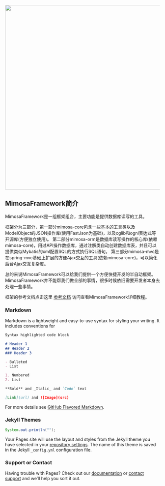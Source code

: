 <img src="https://repository-images.githubusercontent.com/207211209/39fc7180-d94f-11e9-8866-d05f91f10f31" width="600" align="center"/>

## MimosaFramework简介
MimosaFramework是一组框架组合，主要功能是提供数据库读写的工具。

框架分为三部分，第一部分mimosa-core包含一些基本的工具类以及ModelObject的JSON操作库(使用FastJson为基础)，以及cglib和ognl表达式等开源库(方便独立使用)。
第二部分mimosa-orm是数据库读写操作的核心库(依赖mimosa-core)，用过API操作数据库，通过注解类自动创建数据库表，并且可以提供类似Mybatis的xml配置SQL的方式执行SQL语句。
第三部分mimosa-mvc是在spring-mvc基础上扩展的方便Ajax交互的工具(依赖mimosa-core)，可以简化后台Ajax交互复杂度。

总的来说MimosaFramework可以给我们提供一个方便快捷开发的半自动框架。MimosaFramework并不能帮我们做全部的事情，很多时候依旧需要开发者本身去处理一些事情。

框架的参考文档点击这里 [参考文档](https://mimosaframework.org) 访问查看MimosaFramework详细教程。

### Markdown

Markdown is a lightweight and easy-to-use syntax for styling your writing. It includes conventions for

```markdown
Syntax highlighted code block

# Header 1
## Header 2
### Header 3

- Bulleted
- List

1. Numbered
2. List

**Bold** and _Italic_ and `Code` text

[Link](url) and ![Image](src)
```

For more details see [GitHub Flavored Markdown](https://guides.github.com/features/mastering-markdown/).

### Jekyll Themes

```java
System.out.println("");
```

Your Pages site will use the layout and styles from the Jekyll theme you have selected in your [repository settings](https://github.com/yangankang/a/settings). The name of this theme is saved in the Jekyll `_config.yml` configuration file.

### Support or Contact

Having trouble with Pages? Check out our [documentation](https://help.github.com/categories/github-pages-basics/) or [contact support](https://github.com/contact) and we’ll help you sort it out.
